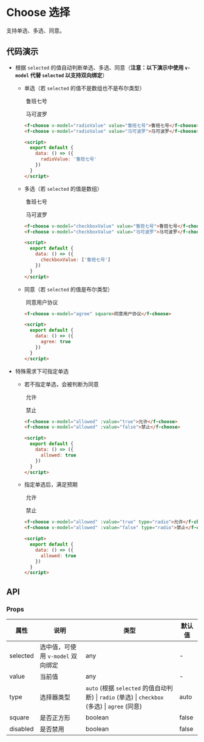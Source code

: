 # Choose 选择

支持单选、多选、同意。

## 代码演示

- 根据 `selected` 的值自动判断单选、多选、同意（**注意：以下演示中使用 `v-model` 代替 `selected` 以支持双向绑定**）

  - 单选（若 `selected` 的值不是数组也不是布尔类型）

      <f-choose v-model="radioValue" value="鲁班七号">&nbsp;鲁班七号</f-choose><p />
      <f-choose v-model="radioValue" value="马可波罗">&nbsp;马可波罗</f-choose>

      ```html
      <f-choose v-model="radioValue" value="鲁班七号">鲁班七号</f-choose>
      <f-choose v-model="radioValue" value="马可波罗">马可波罗</f-choose>

      <script>
        export default {
          data: () => ({
            radioValue: '鲁班七号'
          })
        }
      </script>
      ```

  - 多选（若 `selected` 的值是数组）

      <f-choose v-model="checkboxValue" value="鲁班七号">&nbsp;鲁班七号</f-choose><p />
      <f-choose v-model="checkboxValue" value="马可波罗">&nbsp;马可波罗</f-choose>

      ```html
      <f-choose v-model="checkboxValue" value="鲁班七号">鲁班七号</f-choose>
      <f-choose v-model="checkboxValue" value="马可波罗">马可波罗</f-choose>

      <script>
        export default {
          data: () => ({
            checkboxValue: ['鲁班七号']
          })
        }
      </script>
      ```

  - 同意（若 `selected` 的值是布尔类型）

      <f-choose v-model="agree" square>&nbsp;同意用户协议</f-choose>

      ```html
      <f-choose v-model="agree" square>同意用户协议</f-choose>

      <script>
        export default {
          data: () => ({
            agree: true
          })
        }
      </script>
      ```

- 特殊需求下可指定单选

  - 若不指定单选，会被判断为同意

      <f-choose v-model="allowed" :value="true">&nbsp;允许</f-choose><p />
      <f-choose v-model="allowed" :value="false">&nbsp;禁止</f-choose>

      ```html
      <f-choose v-model="allowed" :value="true">允许</f-choose>
      <f-choose v-model="allowed" :value="false">禁止</f-choose>

      <script>
        export default {
          data: () => ({
            allowed: true
          })
        }
      </script>
      ```
  
  - 指定单选后，满足预期

      <f-choose v-model="allowed" :value="true" type="radio">&nbsp;允许</f-choose><p />
      <f-choose v-model="allowed" :value="false" type="radio">&nbsp;禁止</f-choose>

      ```html
      <f-choose v-model="allowed" :value="true" type="radio">允许</f-choose>
      <f-choose v-model="allowed" :value="false" type="radio">禁止</f-choose>

      <script>
        export default {
          data: () => ({
            allowed: true
          })
        }
      </script>
      ```

<script>
export default {
  data: () => ({
    radioValue: '鲁班七号',
    checkboxValue: ['鲁班七号'],
    agree: true,
    allowed: true
  })
}
</script>

## API

### Props

属性     | 说明                             | 类型                                                                                                       | 默认值
---------|----------------------------------|------------------------------------------------------------------------------------------------------------|--------
selected | 选中值，可使用 `v-model` 双向绑定 | any                                                                                                        | -
value    | 当前值                           | any                                                                                                        | -
type     | 选择器类型                       | `auto` (根据 `selected` 的值自动判断) &vert; `radio` (单选) &vert; `checkbox` (多选) &vert; `agree` (同意) | auto
square   | 是否正方形                       | boolean                                                                                                    | false
disabled | 是否禁用                         | boolean                                                                                                    | false
